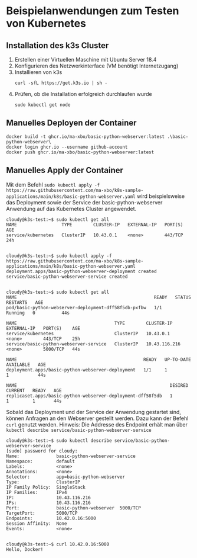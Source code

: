 # Beispielanwendungen zum Testen von Kubernetes

## Installation des k3s Cluster

1. Erstellen einer Virtuellen Maschine mit Ubuntu Server 18.4
2. Konfigurieren des Netzwerkinterface (VM benötigt Internetzugang)
3. Installieren von k3s
   ```shell
   curl -sfL https://get.k3s.io | sh -
   ```
4. Prüfen, ob die Installation erfolgreich durchlaufen wurde
   ```shell
   sudo kubectl get node
   ```

## Manuelles Deployen der Container

```shell
docker build -t ghcr.io/ma-xbo/basic-python-webserver:latest .\basic-python-webserver\
docker login ghcr.io --username github-account
docker push ghcr.io/ma-xbo/basic-python-webserver:latest
```

## Manuelles Apply der Container
Mit dem Befehl `sudo kubectl apply -f https://raw.githubusercontent.com/ma-xbo/k8s-sample-applications/main/k8s/basic-python-webserver.yaml` wird beispielsweise das Deployment sowie der Service der basic-python-webserver Anwendung auf das Kubernetes Cluster angewendet.

```shell
cloudy@k3s-test:~$ sudo kubectl get all
NAME                 TYPE        CLUSTER-IP   EXTERNAL-IP   PORT(S)   AGE
service/kubernetes   ClusterIP   10.43.0.1    <none>        443/TCP   24h


cloudy@k3s-test:~$ sudo kubectl apply -f https://raw.githubusercontent.com/ma-xbo/k8s-sample-applications/main/k8s/basic-python-webserver.yaml
deployment.apps/basic-python-webserver-deployment created
service/basic-python-webserver-service created


cloudy@k3s-test:~$ sudo kubectl get all
NAME                                                    READY   STATUS    RESTARTS   AGE
pod/basic-python-webserver-deployment-dff58f5db-pxfbw   1/1     Running   0          44s

NAME                                     TYPE        CLUSTER-IP      EXTERNAL-IP   PORT(S)    AGE
service/kubernetes                       ClusterIP   10.43.0.1       <none>        443/TCP    25h
service/basic-python-webserver-service   ClusterIP   10.43.116.216   <none>        5000/TCP   44s

NAME                                                READY   UP-TO-DATE   AVAILABLE   AGE
deployment.apps/basic-python-webserver-deployment   1/1     1            1           44s

NAME                                                          DESIRED   CURRENT   READY   AGE
replicaset.apps/basic-python-webserver-deployment-dff58f5db   1         1         1       44s
```

Sobald das Deployment und der Service der Anwendung gestartet sind, können Anfragen an den Webserver gestellt werden.
Dazu kann der Befehl `curl` genutzt werden. 
Hinweis: Die Addresse des Endpoint erhält man über `kubectl describe service/basic-python-webserver-service`

```shell
cloudy@k3s-test:~$ sudo kubectl describe service/basic-python-webserver-service
[sudo] password for cloudy: 
Name:              basic-python-webserver-service
Namespace:         default
Labels:            <none>
Annotations:       <none>
Selector:          app=basic-python-webserver
Type:              ClusterIP
IP Family Policy:  SingleStack
IP Families:       IPv4
IP:                10.43.116.216
IPs:               10.43.116.216
Port:              basic-python-webserver  5000/TCP
TargetPort:        5000/TCP
Endpoints:         10.42.0.16:5000
Session Affinity:  None
Events:            <none>


cloudy@k3s-test:~$ curl 10.42.0.16:5000
Hello, Docker!
```

